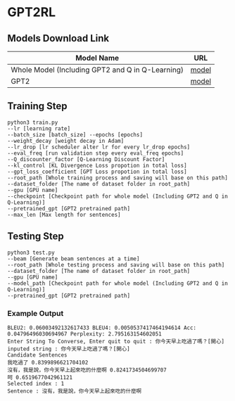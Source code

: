# GPT2RL
## Models Download Link

| Model Name | URL |
| ---------- | --- |
| Whole Model (Including GPT2 and Q in Q-Learning) | [model]("https.gg")|
| GPT2 | [model]("https.gg")|

## Training Step
```
python3 train.py 
--lr [learning rate] 
--batch_size [batch_size] --epochs [epochs]
--weight_decay [weight decay in Adam] 
--lr_drop [lr scheduler alter lr for every lr_drop epochs]
--eval_freq [run validation step every eval_freq epochs] 
--Q_discounter_factor [Q-Learning Discount Factor]
--kl_control [KL Divergence Loss propotion in total loss] 
--gpt_loss_coefficient [GPT Loss propotion in total loss]
--root_path [Whole training process and saving will base on this path]
--dataset_folder [The name of dataset folder in root_path]
--gpu [GPU name]
--checkpoint [Checkpoint path for whole model (Including GPT2 and Q in Q-Learning)]
--pretrained_gpt [GPT2 pretrained path]
--max_len [Max length for sentences]
```

## Testing Step
```
python3 test.py 
--beam [Generate beam sentences at a time] 
--root_path [Whole testing process and saving will base on this path]
--dataset_folder [The name of dataset folder in root_path]
--gpu [GPU name]
--model_path [Checkpoint path for whole model (Including GPT2 and Q in Q-Learning)]
--pretrained_gpt [GPT2 pretrained path]
```

### Example Output
```
BLEU2: 0.06003492132617433 BLEU4: 0.0050537417464194614 Acc: 0.04796496030694967 Perplexity: 2.795163154602051 
Enter String To Converse, Enter quit to quit : 你今天早上吃過了嗎？[開心]
inputed string : 你今天早上吃過了嗎？[開心]
Candidate Sentences
我吃過了 0.8399896621704102
沒有，我是說，你今天早上起來吃的什麼啊 0.8241734504699707
呵 0.6519677042961121
Selected index : 1
Sentence : 沒有，我是說，你今天早上起來吃的什麼啊
```